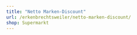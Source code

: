 ```yaml
---
title: "Netto Marken-Discount"
url: /erkenbrechtsweiler/netto-marken-discount/
shop: Supermarkt
---
```

